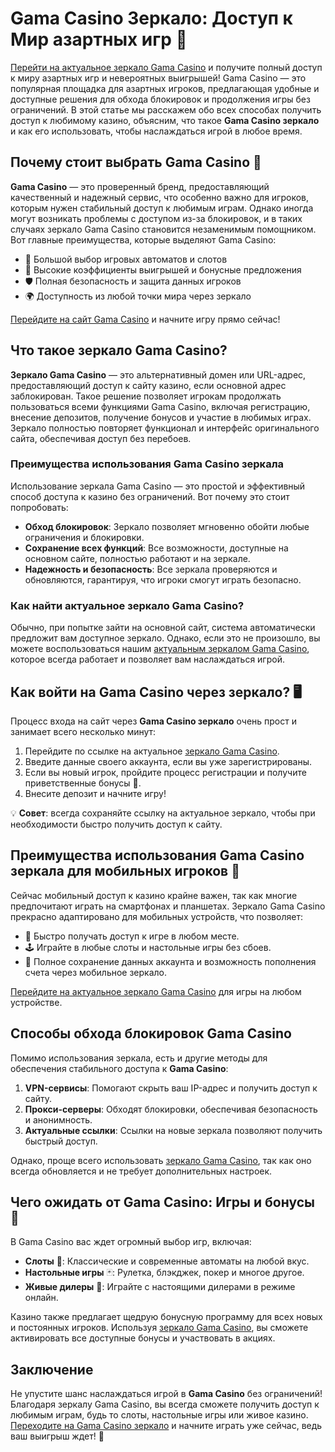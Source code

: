 # Gama Casino Зеркало: Доступ к Мир азартных игр 🎰

[Перейти на актуальное зеркало Gama Casino](https://brandplay.link/zrZpLFTP) и получите полный доступ к миру азартных игр и невероятных выигрышей! Gama Casino — это популярная площадка для азартных игроков, предлагающая удобные и доступные решения для обхода блокировок и продолжения игры без ограничений. В этой статье мы расскажем обо всех способах получить доступ к любимому казино, объясним, что такое **Gama Casino зеркало** и как его использовать, чтобы наслаждаться игрой в любое время.

## Почему стоит выбрать Gama Casino 🎲

**Gama Casino** — это проверенный бренд, предоставляющий качественный и надежный сервис, что особенно важно для игроков, которым нужен стабильный доступ к любимым играм. Однако иногда могут возникать проблемы с доступом из-за блокировок, и в таких случаях зеркало Gama Casino становится незаменимым помощником. Вот главные преимущества, которые выделяют Gama Casino:

- 🎰 Большой выбор игровых автоматов и слотов
- 💸 Высокие коэффициенты выигрышей и бонусные предложения
- 🛡️ Полная безопасность и защита данных игроков
- 🌍 Доступность из любой точки мира через зеркало

[Перейдите на сайт Gama Casino](https://brandplay.link/zrZpLFTP) и начните игру прямо сейчас!

## Что такое зеркало Gama Casino?

**Зеркало Gama Casino** — это альтернативный домен или URL-адрес, предоставляющий доступ к сайту казино, если основной адрес заблокирован. Такое решение позволяет игрокам продолжать пользоваться всеми функциями Gama Casino, включая регистрацию, внесение депозитов, получение бонусов и участие в любимых играх. Зеркало полностью повторяет функционал и интерфейс оригинального сайта, обеспечивая доступ без перебоев.

### Преимущества использования Gama Casino зеркала

Использование зеркала Gama Casino — это простой и эффективный способ доступа к казино без ограничений. Вот почему это стоит попробовать:

- **Обход блокировок**: Зеркало позволяет мгновенно обойти любые ограничения и блокировки.
- **Сохранение всех функций**: Все возможности, доступные на основном сайте, полностью работают и на зеркале.
- **Надежность и безопасность**: Все зеркала проверяются и обновляются, гарантируя, что игроки смогут играть безопасно.
  
### Как найти актуальное зеркало Gama Casino?

Обычно, при попытке зайти на основной сайт, система автоматически предложит вам доступное зеркало. Однако, если это не произошло, вы можете воспользоваться нашим [актуальным зеркалом Gama Casino](https://brandplay.link/zrZpLFTP), которое всегда работает и позволяет вам наслаждаться игрой.

## Как войти на Gama Casino через зеркало? 🖥️

Процесс входа на сайт через **Gama Casino зеркало** очень прост и занимает всего несколько минут:

1. Перейдите по ссылке на актуальное [зеркало Gama Casino](https://brandplay.link/zrZpLFTP).
2. Введите данные своего аккаунта, если вы уже зарегистрированы.
3. Если вы новый игрок, пройдите процесс регистрации и получите приветственные бонусы 🎁.
4. Внесите депозит и начните игру!

💡 **Совет**: всегда сохраняйте ссылку на актуальное зеркало, чтобы при необходимости быстро получить доступ к сайту.

## Преимущества использования Gama Casino зеркала для мобильных игроков 📱

Сейчас мобильный доступ к казино крайне важен, так как многие предпочитают играть на смартфонах и планшетах. Зеркало Gama Casino прекрасно адаптировано для мобильных устройств, что позволяет:

- 📲 Быстро получать доступ к игре в любом месте.
- 🕹️ Играйте в любые слоты и настольные игры без сбоев.
- 📶 Полное сохранение данных аккаунта и возможность пополнения счета через мобильное зеркало.

[Перейдите на актуальное зеркало Gama Casino](https://brandplay.link/zrZpLFTP) для игры на любом устройстве.

## Способы обхода блокировок Gama Casino

Помимо использования зеркала, есть и другие методы для обеспечения стабильного доступа к **Gama Casino**:

1. **VPN-сервисы**: Помогают скрыть ваш IP-адрес и получить доступ к сайту.
2. **Прокси-серверы**: Обходят блокировки, обеспечивая безопасность и анонимность.
3. **Актуальные ссылки**: Ссылки на новые зеркала позволяют получить быстрый доступ.

Однако, проще всего использовать [зеркало Gama Casino](https://brandplay.link/zrZpLFTP), так как оно всегда обновляется и не требует дополнительных настроек.

## Чего ожидать от Gama Casino: Игры и бонусы 🎁

В Gama Casino вас ждет огромный выбор игр, включая:

- **Слоты** 🎰: Классические и современные автоматы на любой вкус.
- **Настольные игры** 🃏: Рулетка, блэкджек, покер и многое другое.
- **Живые дилеры** 🎥: Играйте с настоящими дилерами в режиме онлайн.

Казино также предлагает щедрую бонусную программу для всех новых и постоянных игроков. Используя [зеркало Gama Casino](https://brandplay.link/zrZpLFTP), вы сможете активировать все доступные бонусы и участвовать в акциях.

## Заключение

Не упустите шанс наслаждаться игрой в **Gama Casino** без ограничений! Благодаря зеркалу Gama Casino, вы всегда сможете получить доступ к любимым играм, будь то слоты, настольные игры или живое казино. [Переходите на Gama Casino зеркало](https://brandplay.link/zrZpLFTP) и начните играть уже сейчас, ведь ваш выигрыш ждет! 🎉

